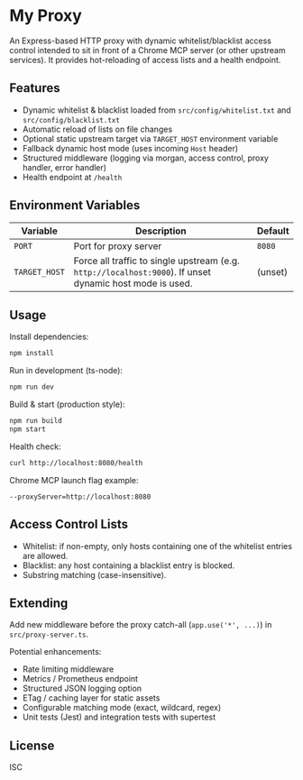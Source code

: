 # My Proxy

An Express-based HTTP proxy with dynamic whitelist/blacklist access control intended to sit in front of a Chrome MCP server (or other upstream services). It provides hot-reloading of access lists and a health endpoint.

## Features

- Dynamic whitelist & blacklist loaded from `src/config/whitelist.txt` and `src/config/blacklist.txt`
- Automatic reload of lists on file changes
- Optional static upstream target via `TARGET_HOST` environment variable
- Fallback dynamic host mode (uses incoming `Host` header)
- Structured middleware (logging via morgan, access control, proxy handler, error handler)
- Health endpoint at `/health`

## Environment Variables

| Variable      | Description                                                                                              | Default |
| ------------- | -------------------------------------------------------------------------------------------------------- | ------- |
| `PORT`        | Port for proxy server                                                                                    | `8080`  |
| `TARGET_HOST` | Force all traffic to single upstream (e.g. `http://localhost:9000`). If unset dynamic host mode is used. | (unset) |

## Usage

Install dependencies:

```bash
npm install
```

Run in development (ts-node):

```bash
npm run dev
```

Build & start (production style):

```bash
npm run build
npm start
```

Health check:

```bash
curl http://localhost:8080/health
```

Chrome MCP launch flag example:

```
--proxyServer=http://localhost:8080
```

## Access Control Lists

- Whitelist: if non-empty, only hosts containing one of the whitelist entries are allowed.
- Blacklist: any host containing a blacklist entry is blocked.
- Substring matching (case-insensitive).

## Extending

Add new middleware before the proxy catch-all (`app.use('*', ...)`) in `src/proxy-server.ts`.

Potential enhancements:

- Rate limiting middleware
- Metrics / Prometheus endpoint
- Structured JSON logging option
- ETag / caching layer for static assets
- Configurable matching mode (exact, wildcard, regex)
- Unit tests (Jest) and integration tests with supertest

## License

ISC
